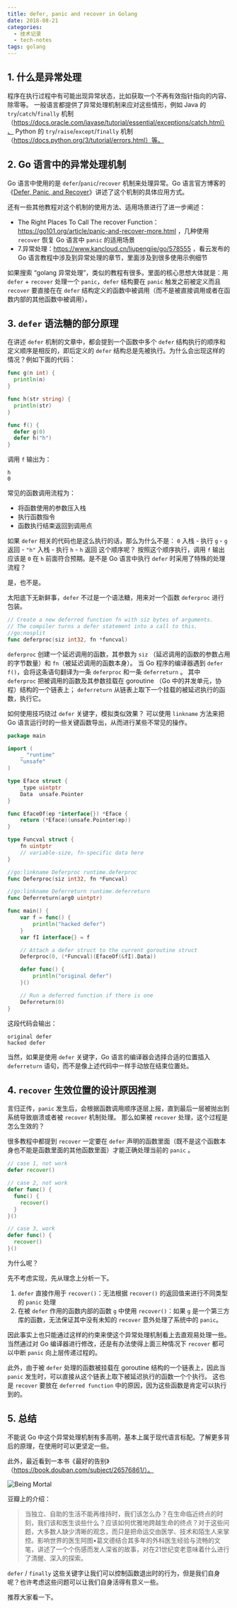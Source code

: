 ```yaml
---
title: defer, panic and recover in Golang
date: 2018-08-21
categories:
  - 技术记录
  - tech-notes
tags: golang
---
```


## 1. 什么是异常处理

程序在执行过程中有可能出现异常状态，比如获取一个不再有效指针指向的内容、除零等。
一般语言都提供了异常处理机制来应对这些情形，例如 Java 的 `try`/`catch`/`finally` 机制（https://docs.oracle.com/javase/tutorial/essential/exceptions/catch.html）、
Python 的 `try`/`raise`/`except`/`finally` 机制（https://docs.python.org/3/tutorial/errors.html）等。

## 2. Go 语言中的异常处理机制

Go 语言中使用的是 `defer`/`panic`/`recover` 机制来处理异常。Go 语言官方博客的《[Defer, Panic, and Recover](https://blog.golang.org/defer-panic-and-recover)》讲述了这个机制的具体应用方式。

还有一些其他教程对这个机制的使用方法、适用场景进行了进一步阐述：

- The Right Places To Call The recover Function：https://go101.org/article/panic-and-recover-more.html ，几种使用 `recover` 恢复 Go 语言中 `panic` 的适用场景
- 7.异常处理：https://www.kancloud.cn/liupengjie/go/578555 ，看云发布的 Go 语言教程中涉及到异常处理的章节，里面涉及到很多使用示例细节

如果搜索 “golang 异常处理”，类似的教程有很多。里面的核心思想大体就是：用 `defer` + `recover`  处理一个 `panic`，`defer` 结构要在 `panic` 触发之前被定义而且 `recover` 要直接在在 `defer` 结构定义的函数中被调用（而不是被直接调用或者在函数内部的其他函数中被调用）。

## 3. `defer` 语法糖的部分原理

在讲述 `defer` 机制的文章中，都会提到一个函数中多个 `defer` 结构执行的顺序和定义顺序是相反的，即后定义的 `defer` 结构总是先被执行。为什么会出现这样的情况？例如下面的代码：

```go
func g(n int) {
  println(n)
}

func h(str string) {
  println(str)
}

func f() {
  defer g(0)
  defer h("h")
}
```

调用 `f` 输出为：

```
h
0
```

常见的函数调用流程为：

- 将函数使用的参数压入栈
- 执行函数指令
- 函数执行结束返回到调用点

如果 `defer` 相关的代码也是这么执行的话，那么为什么不是： `0` 入栈 - 执行 `g` - `g` 返回 - `"h"` 入栈 - 执行 `h` - `h` 返回 这个顺序呢？
按照这个顺序执行，调用 `f` 输出应该是 `0` 在 `h` 前面符合预期。是不是 Go 语言中执行 `defer` 时采用了特殊的处理流程？

是，也不是。

太阳底下无新鲜事，`defer` 不过是一个语法糖，用来对一个函数 `deferproc` 进行包装。

```go
// Create a new deferred function fn with siz bytes of arguments.
// The compiler turns a defer statement into a call to this.
//go:nosplit
func deferproc(siz int32, fn *funcval)
```

`deferproc` 创建一个延迟调用的函数，其参数为 `siz` （延迟调用的函数的参数占用的字节数量）和 `fn`（被延迟调用的函数本身）。
当 Go 程序的编译器遇到 `defer f()`，会将这条语句翻译为一条 `deferproc` 和一条 `deferreturn` 。
其中 `deferproc` 把被调用的函数及其参数挂载在 goroutine （Go 中的并发单元，协程）结构的一个链表上；
`deferreturn` 从链表上取下一个挂载的被延迟执行的函数，执行它。

如何使用技巧绕过 `defer` 关键字，模拟类似效果？
可以使用 `linkname` 方法来把 Go 语言运行时的一些关键函数导出，从而进行某些不常见的操作。

```go
package main

import (
	_ "runtime"
	"unsafe"
)

type Eface struct {
	_type uintptr
	Data  unsafe.Pointer
}

func EfaceOf(ep *interface{}) *Eface {
	return (*Eface)(unsafe.Pointer(ep))
}

type Funcval struct {
	fn uintptr
	// variable-size, fn-specific data here
}

//go:linkname Deferproc runtime.deferproc
func Deferproc(siz int32, fn *Funcval)

//go:linkname Deferreturn runtime.deferreturn
func Deferreturn(arg0 uintptr)

func main() {
	var f = func() {
		println("hacked defer")
	}
	var fI interface{} = f

	// Attach a defer struct to the current goroutine struct
	Deferproc(0, (*Funcval)(EfaceOf(&fI).Data))

	defer func() {
		println("original defer")
	}()

	// Run a deferred function if there is one
	Deferreturn(0)
}
```

这段代码会输出：

```output
original defer
hacked defer
```

当然，如果是使用 `defer` 关键字，Go 语言的编译器会选择合适的位置插入 `deferreturn` 语句，而不是像上述代码中一样手动放在结束位置处。

## 4. `recover` 生效位置的设计原因推测

言归正传，`panic` 发生后，会根据函数调用顺序逐层上报，直到最后一层被抛出到系统导致崩溃或者被 `recover` 机制处理。
那么如果被 `recover` 处理，这个过程是怎么生效的？

很多教程中都提到 `recover` 一定要在 `defer` 声明的函数里面（既不是这个函数本身也不能是函数里面的其他函数里面）才能正确处理当前的 `panic` 。

```go
// case 1, not work
defer recover()

// case 2, not work
defer func() {
  func() {
    recover()
  }
}()

// case 3, work
defer func() {
  recover()
}()
```

为什么呢？

先不考虑实现，先从理念上分析一下。

1. `defer` 直接作用于 `recover()`：无法根据 `recover()` 的返回值来进行不同类型的 `panic` 处理
2. 在被 `defer` 作用的函数内部的函数 `g` 中使用 `recover()`：如果 `g` 是一个第三方库的函数，无法保证其中没有未知的 `recover` 意外处理了系统中的 `panic`。

因此事实上也只能通过这样的约束来使这个异常处理机制看上去直观易处理一些。当然通过对 Go 编译器进行修改，还是有办法使得上面三种情况下 `recover` 都可以中断 `panic` 向上层传递过程的。

此外，由于被 `defer` 处理的函数被挂载在 goroutine 结构的一个链表上，因此当 `panic` 发生时，可以直接从这个链表上取下被延迟执行的函数一个个执行。
这也是 `recover` 要放在 `deferred function` 中的原因，因为这些函数是肯定可以执行到的。

## 5. 总结

不能说 Go 中这个异常处理机制有多高明，基本上属于现代语言标配。了解更多背后的原理，在使用时可以更坚定一些。

此外，最近看到一本书《最好的告别》（https://book.douban.com/subject/26576861/）。

![Being Mortal](https://images-na.ssl-images-amazon.com/images/I/41rwxKTGwXL._SX308_BO1,204,203,200_.jpg)

豆瓣上的介绍：

> 当独立、自助的生活不能再维持时，我们该怎么办？在生命临近终点的时刻，我们该和医生谈些什么？应该如何优雅地跨越生命的终点？对于这些问题，大多数人缺少清晰的观念，而只是把命运交由医学、技术和陌生人来掌控。影响世界的医生阿图•葛文德结合其多年的外科医生经验与流畅的文笔，讲述了一个个伤感而发人深省的故事，对在21世纪变老意味着什么进行了清醒、深入的探索。

`defer` / `finally` 这些关键字让我们可以控制函数退出时的行为，但是我们自身呢？也许考虑这些问题可以让我们自身活得有意义一些。

推荐大家看一下。
